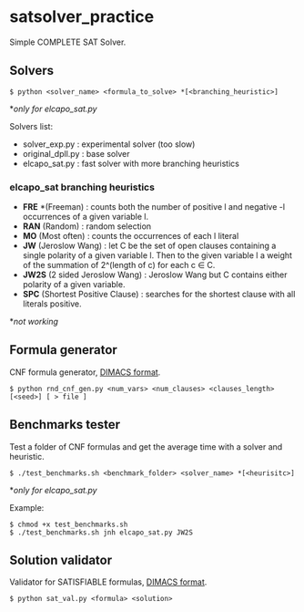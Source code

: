 # satsolver_practice
Simple COMPLETE SAT Solver.

## Solvers

```
$ python <solver_name> <formula_to_solve> *[<branching_heuristic>]
```
\**only for elcapo_sat.py*


Solvers list:
* solver_exp.py : experimental solver (too slow)
* original_dpll.py : base solver
* elcapo_sat.py : fast solver with more branching heuristics

### elcapo_sat branching heuristics
* **FRE** *(Freeman) : counts both the number of positive l and negative -l occurrences of a given variable l.
* **RAN** (Random) : random selection
* **MO** (Most often) : counts the occurrences of each l literal
* **JW** (Jeroslow Wang) : let C be the set of open clauses containing a single polarity of a given variable l. Then to the given variable l a weight of the summation of 2^(length of c) for each c ∈ C.
* **JW2S** (2 sided Jeroslow Wang) : Jeroslow Wang but C contains either polarity of a given variable.
* **SPC** (Shortest Positive Clause) : searches for the shortest clause with all literals positive.

\**not working*
## Formula generator


CNF formula generator, [DIMACS format].

```
$ python rnd_cnf_gen.py <num_vars> <num_clauses> <clauses_length> [<seed>] [ > file ]
```

## Benchmarks tester

Test a folder of CNF formulas and get the average time with a solver and heuristic.

```
$ ./test_benchmarks.sh <benchmark_folder> <solver_name> *[<heurisitc>]
```
\**only for elcapo_sat.py*

Example:
```
$ chmod +x test_benchmarks.sh
$ ./test_benchmarks.sh jnh elcapo_sat.py JW2S
```

## Solution validator

Validator for SATISFIABLE formulas, [DIMACS format]. 

```
$ python sat_val.py <formula> <solution>
```

[DIMACS format]: http://www.satcompetition.org/2004/format-solvers2004.html

